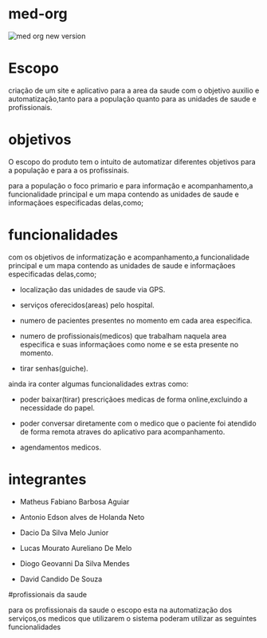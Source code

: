 # med-org


![med org new version](https://github.com/user-attachments/assets/c8dfc841-4206-4ea3-8bee-9a7e3ed112aa)



# Escopo

criação de um site e aplicativo para a area da saude com o objetivo auxilio e automatização,tanto para a população quanto para as unidades de saude e profissionais.


# objetivos

O escopo do produto tem o intuito de automatizar diferentes objetivos para a população e para a os profissinais.

para a população o foco primario e para informação e acompanhamento,a funcionalidade principal e um mapa contendo as unidades de saude e informaçãoes especificadas delas,como;








# funcionalidades


 com os objetivos de informatização e acompanhamento,a funcionalidade principal e um mapa contendo as unidades de saude e informaçãoes especificadas delas,como;

- localização das unidades de saude via GPS.

- serviços oferecidos(areas) pelo hospital.

- numero de pacientes presentes no momento em cada area especifica.

- numero de profissionais(medicos) que trabalham naquela area especifica e suas informaçãoes como nome e se esta presente no momento.

- tirar senhas(guiche).

ainda ira conter algumas funcionalidades extras como:

- poder baixar(tirar) prescriçãoes medicas de forma online,excluindo a necessidade do papel.

- poder conversar diretamente com o medico que o paciente foi atendido de forma remota atraves do aplicativo para acompanhamento.

- agendamentos medicos.


# integrantes 

- Matheus Fabiano Barbosa Aguiar

- Antonio Edson alves de Holanda Neto

- Dacio Da Silva Melo Junior

- Lucas Mourato Aureliano De Melo

- Diogo Geovanni Da Silva Mendes

- David Candido De Souza    



#profissionais da saude

para os profissionais da saude o escopo esta na automatização dos serviços,os medicos que utilizarem o sistema poderam utilizar as seguintes funcionalidades 



